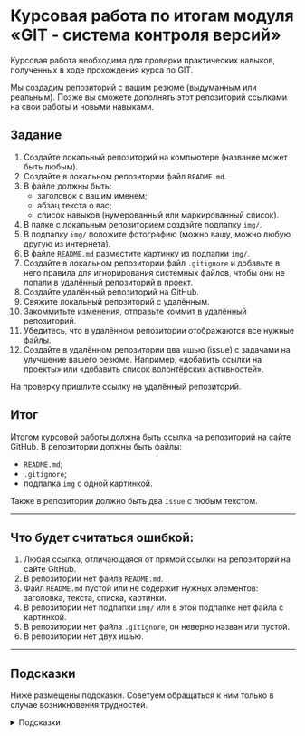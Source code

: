 # Курсовая работа по итогам модуля «GIT - система контроля версий»

Курсовая работа необходима для проверки практических навыков, полученных в ходе прохождения курса
по GIT.

Мы создадим репозиторий с вашим резюме (выдуманным или реальным). Позже вы сможете дополнять этот
репозиторий ссылками на свои работы и новыми навыками.

## Задание

1. Создайте локальный репозиторий на компьютере (название может быть любым).
1. Создайте в локальном репозитории файл `README.md`.
1. В файле должны быть:
    - заголовок с вашим именем;
    - абзац текста о вас;
    - список навыков (нумерованный или маркированный список).
1. В папке с локальным репозиторием создайте подпапку `img/`. 
1. В подпапку `img/` положите фотографию (можно вашу, можно любую другую из интернета).
1. В файле `README.md` разместите картинку из подпапки `img/`.
1. Создайте в локальном репозитории файл `.gitignore` и добавьте в него правила для игнорирования системных файлов, чтобы они не
   попали в удалённый репозиторий в проект.
1. Создайте удалённый репозиторий на GitHub.
1. Свяжите локальный репозиторий с удалённым.
1. Закоммитьте изменения, отправьте коммит в удалённый репозиторий.
1. Убедитесь, что в удалённом репозитории отображаются все нужные файлы.
1. Создайте в удалённом репозитории два ишью (issue) с задачами на улучшение вашего резюме. Например, «добавить
   ссылки на проекты» или «добавить список волонтёрских активностей».

На проверку пришлите ссылку на удалённый репозиторий.

## Итог

Итогом курсовой работы должна быть ссылка на репозиторий на сайте GitHub. В репозитории должны
быть файлы:

- `README.md`;
- `.gitignore`;
- подпапка `img` с одной картинкой.

Также в репозитории должно быть два `Issue` с любым текстом.

---

## Что будет считаться ошибкой:

1. Любая ссылка, отличающаяся от прямой ссылки на репозиторий на сайте GitHub.
1. В репозитории нет файла `README.md`.
1. Файл `README.md` пустой или не содержит нужных элементов: заголовка, текста, списка, картинки.
1. В репозитории нет подпапки `img/` или в этой подпапке нет файла с картинкой.
1. В репозитории нет файла `.gitignore`, он неверно назван или пустой.
1. В репозитории нет двух ишью. 

---

## Подсказки

Ниже размещены подсказки. Советуем обращаться к ним только в случае возникновения трудностей.

<details>
  <summary>Подсказки</summary>
  
  1. Для размещения картинки в `README.md` используйте конструкцию `![Навзание картинки](img/имя-картинки)`.
  1. Системными считаются файлы `.DS_Store`, `Thumbs.db`, папка `.idea`.
  1. Для связывания локального и удалённого репозиториев используйте команду `git remote add origin ссылка-на-удалённый-репозиторий`.
  1. Обязательно проверьте что файлы отображаются правильно в удалённом репозитории, в них видно всё содержимое.
  1. Коммитов может быть больше, если вам потребовалось вносить изменения. Это не будет считаться ошибкой.
</details>
